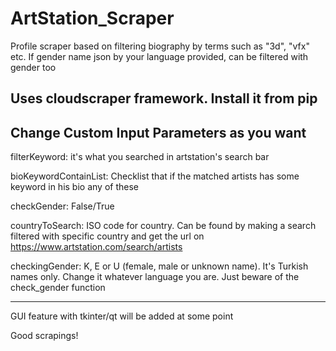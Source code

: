 # ArtStation_Scraper
 Profile scraper based on filtering biography by terms such as "3d", "vfx" etc. If gender name json by your language provided, can be filtered with gender too

Uses cloudscraper framework. Install it from pip
-------------------------------------


Change Custom Input Parameters as you want
-------------------------------------
filterKeyword: it's what you searched in artstation's search bar

bioKeywordContainList: Checklist that if the matched artists has some keyword in his bio any of these

checkGender: False/True

countryToSearch: ISO code for country. Can be found by making a search filtered with specific country and get the url on https://www.artstation.com/search/artists

checkingGender: K, E or U (female, male or unknown name). It's Turkish names only. Change it whatever language you are. Just beware of the check_gender function


-------------------------------------
GUI feature with tkinter/qt will be added at some point

Good scrapings!